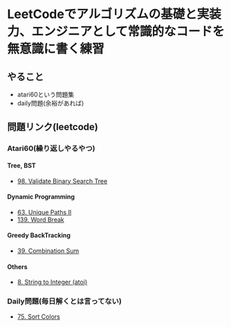 # LeetCodeでアルゴリズムの基礎と実装力、エンジニアとして常識的なコードを無意識に書く練習

## やること
- atari60という問題集
- daily問題(余裕があれば)



## 問題リンク(leetcode)

### Atari60(繰り返しやるやつ)


#### Tree, BST
- [98. Validate Binary Search Tree](https://leetcode.com/problems/validate-binary-search-tree/)

#### Dynamic Programming
- [63. Unique Paths II](https://leetcode.com/problems/unique-paths-ii/description/)
- [139. Word Break](https://leetcode.com/problems/word-break/description/)

#### Greedy BackTracking
- [39. Combination Sum](https://leetcode.com/problems/combination-sum/description/)

#### Others
- [8. String to Integer (atoi)](https://leetcode.com/problems/string-to-integer-atoi/description/)


### Daily問題(毎日解くとは言ってない)
- [75. Sort Colors](https://leetcode.com/problems/sort-colors/?envType=daily-question&envId=2024-06-12)